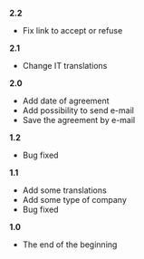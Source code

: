 **2.2**
* Fix link to accept or refuse

**2.1**
* Change IT translations

**2.0**
* Add date of agreement
* Add possibility to send e-mail
* Save the agreement by e-mail

**1.2**
* Bug fixed

**1.1**
* Add some translations
* Add some type of company
* Bug fixed


**1.0**
* The end of the beginning


